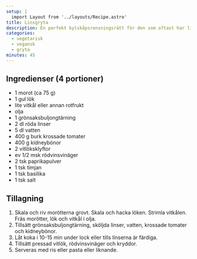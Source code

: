 ```yaml
---
setup: |
  import Layout from '../layouts/Recipe.astro'
title: Linsgryta
description: En perfekt kylskåpsrensningsrätt för den som oftast har linser och krossade tomater hemma. Det går bra att byta ut till exempel rotfrukterna och kidneybönorna mot majs, paprika eller i stort sett vad som helst som skulle behöva användas  i skafferiet eller kylskåpet. Denna rätt funkar bra till många olika typer av kolhydrater. Riktigt gott till ris!
categories:
  - vegetarisk
  - vegansk
  - gryta
minutes: 45
---
```


## Ingredienser (4 portioner)

- 1 morot (ca 75 g)
- 1 gul lök
- lite vitkål eller annan rotfrukt
- olja
- 1 grönsaksbuljongtärning
- 2 dl röda linser
- 5 dl vatten
- 400 g burk krossade tomater
- 400 g kidneybönor
- 2 vitlöksklyftor
- ev 1/2 msk rödvinsvinäger
- 2 tsk paprikapulver
- 1 tsk timjan
- 1 tsk basilika
- 1 tsk salt

## Tillagning

1. Skala och riv morötterna grovt. Skala och hacka löken. Strimla vitkålen. Fräs morötter, lök och vitkål i olja.
1. Tillsätt grönsaksbuljongtärning, sköljda linser, vatten, krossade tomater och kidneybönor.
1. Låt koka i 10-15 min under lock eller tills linserna är färdiga.
1. Tillsätt pressad vitlök, rödvinsvinäger och kryddor.
1. Serveras med ris eller pasta eller liknande.
